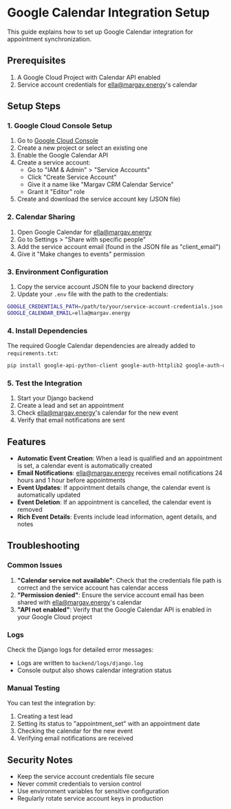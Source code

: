 # Google Calendar Integration Setup

This guide explains how to set up Google Calendar integration for appointment synchronization.

## Prerequisites

1. A Google Cloud Project with Calendar API enabled
2. Service account credentials for ella@margav.energy's calendar

## Setup Steps

### 1. Google Cloud Console Setup

1. Go to [Google Cloud Console](https://console.cloud.google.com/)
2. Create a new project or select an existing one
3. Enable the Google Calendar API
4. Create a service account:
   - Go to "IAM & Admin" > "Service Accounts"
   - Click "Create Service Account"
   - Give it a name like "Margav CRM Calendar Service"
   - Grant it "Editor" role
5. Create and download the service account key (JSON file)

### 2. Calendar Sharing

1. Open Google Calendar for ella@margav.energy
2. Go to Settings > "Share with specific people"
3. Add the service account email (found in the JSON file as "client_email")
4. Give it "Make changes to events" permission

### 3. Environment Configuration

1. Copy the service account JSON file to your backend directory
2. Update your `.env` file with the path to the credentials:

```bash
GOOGLE_CREDENTIALS_PATH=/path/to/your/service-account-credentials.json
GOOGLE_CALENDAR_EMAIL=ella@margav.energy
```

### 4. Install Dependencies

The required Google Calendar dependencies are already added to `requirements.txt`:

```bash
pip install google-api-python-client google-auth-httplib2 google-auth-oauthlib google-auth
```

### 5. Test the Integration

1. Start your Django backend
2. Create a lead and set an appointment
3. Check ella@margav.energy's calendar for the new event
4. Verify that email notifications are sent

## Features

- **Automatic Event Creation**: When a lead is qualified and an appointment is set, a calendar event is automatically created
- **Email Notifications**: ella@margav.energy receives email notifications 24 hours and 1 hour before appointments
- **Event Updates**: If appointment details change, the calendar event is automatically updated
- **Event Deletion**: If an appointment is cancelled, the calendar event is removed
- **Rich Event Details**: Events include lead information, agent details, and notes

## Troubleshooting

### Common Issues

1. **"Calendar service not available"**: Check that the credentials file path is correct and the service account has calendar access
2. **"Permission denied"**: Ensure the service account email has been shared with ella@margav.energy's calendar
3. **"API not enabled"**: Verify that the Google Calendar API is enabled in your Google Cloud project

### Logs

Check the Django logs for detailed error messages:

- Logs are written to `backend/logs/django.log`
- Console output also shows calendar integration status

### Manual Testing

You can test the integration by:

1. Creating a test lead
2. Setting its status to "appointment_set" with an appointment date
3. Checking the calendar for the new event
4. Verifying email notifications are received

## Security Notes

- Keep the service account credentials file secure
- Never commit credentials to version control
- Use environment variables for sensitive configuration
- Regularly rotate service account keys in production


